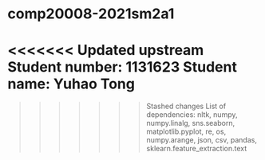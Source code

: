 # comp20008-2021sm2a1
<<<<<<< Updated upstream
Student number: 1131623
Student name: Yuhao Tong
=======
>>>>>>> Stashed changes
>>>>>>> List of dependencies: nltk, numpy, numpy.linalg, sns.seaborn, matplotlib.pyplot, re, os, numpy.arange, json, csv, pandas, sklearn.feature_extraction.text
